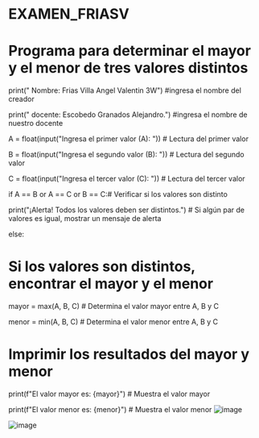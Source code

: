 # EXAMEN_FRIASV
# Programa para determinar el mayor y el menor de tres valores distintos

print(" Nombre: Frias Villa Angel Valentin 3W") #ingresa el nombre del creador

print(" docente: Escobedo Granados Alejandro.") #ingresa el nombre de nuestro docente 


A = float(input("Ingresa el primer valor (A): "))  # Lectura del primer valor

B = float(input("Ingresa el segundo valor (B): ")) # Lectura del segundo valor

C = float(input("Ingresa el tercer valor (C): "))  # Lectura del tercer valor




if A == B or A == C or B == C:# Verificar si los valores son distinto

  print("¡Alerta! Todos los valores deben ser distintos.")   # Si algún par de valores es igual, mostrar un mensaje de alerta
    
else:

   # Si los valores son distintos, encontrar el mayor y el menor
    
   mayor = max(A, B, C)  # Determina el valor mayor entre A, B y C
  
  menor = min(A, B, C)  # Determina el valor menor entre A, B y C
     
# Imprimir los resultados del mayor y menor

 print(f"El valor mayor es: {mayor}")  # Muestra el valor mayor
 
  print(f"El valor menor es: {menor}")  # Muestra el valor menor
![image](https://github.com/user-attachments/assets/255317e3-1cb8-4339-bc16-2ee5c4f0274c)

![image](https://github.com/user-attachments/assets/59dd5356-52cb-462b-840d-5d57a43e7f1b)
